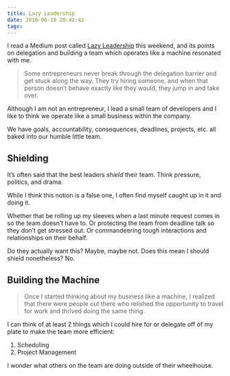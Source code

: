 ```yaml
---
title: Lazy Leadership
date: 2016-06-19 20:42:42
tags:
---
```


I read a Medium post called [Lazy Leadership](https://medium.com/the-modern-team/lazy-leadership-8ba19e34f959) this weekend, and its points on delegation and building a team which operates like a machine resonated with me.

> Some entrepreneurs never break through the delegation barrier and get stuck along the way. They try hiring someone, and when that person doesn’t behave exactly like they would, they jump in and take over.

Although I am not an entrepreneur, I lead a small team of developers and I like to think we operate like a small business within the company.

We have goals, accountability, consequences, deadlines, projects, etc. all baked into our humble little team.

## Shielding

It’s often said that the best leaders _shield_ their team. Think pressure, politics, and drama.

While I think this notion is a false one, I often find myself caught up in it and doing it.

Whether that be rolling up my sleeves when a last minute request comes in so the team doesn’t have to. Or protecting the team from deadline talk so they don’t get stressed out. Or commandeering tough interactions and relationships on their behalf.

Do they actually want this? Maybe, maybe not. Does this mean I should shield nonetheless? No.

## Building the Machine

> Once I started thinking about my business like a machine, I realized that there were people out there who relished the opportunity to travel for work and thrived doing the same thing.

I can think of at least 2 things which I could hire for or delegate off of my plate to make the team more efficient:

1. Scheduling
2. Project Management

I wonder what others on the team are doing outside of their wheelhouse.

